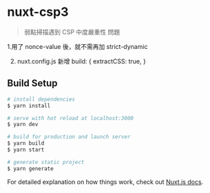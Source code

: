 # nuxt-csp3

> 弱點掃描遇到 CSP 中度嚴重性 問題

1.用了 nonce-value 後，就不需再加 strict-dynamic

2. nuxt.config.js 新增
build: {
        extractCSS: true,
}



## Build Setup

```bash
# install dependencies
$ yarn install

# serve with hot reload at localhost:3000
$ yarn dev

# build for production and launch server
$ yarn build
$ yarn start

# generate static project
$ yarn generate
```

For detailed explanation on how things work, check out [Nuxt.js docs](https://nuxtjs.org).


